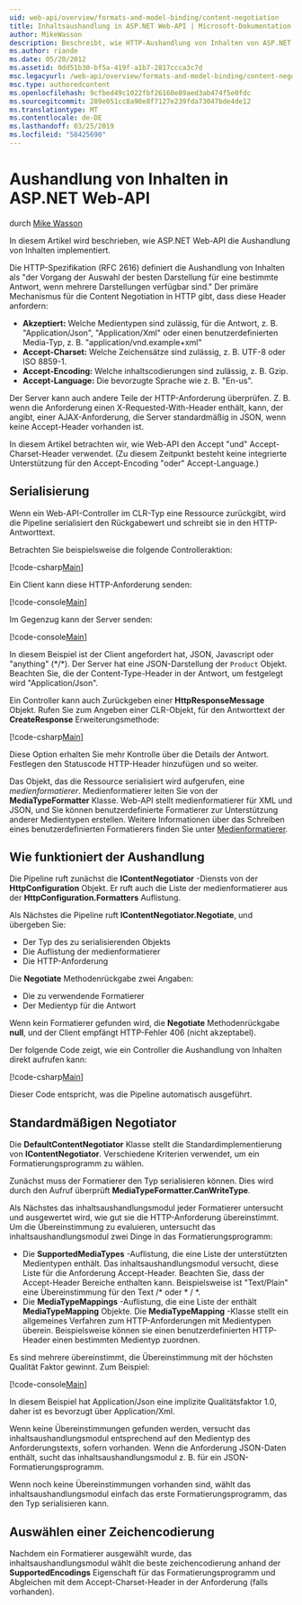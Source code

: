 ```yaml
---
uid: web-api/overview/formats-and-model-binding/content-negotiation
title: Inhaltsaushandlung in ASP.NET Web-API | Microsoft-Dokumentation
author: MikeWasson
description: Beschreibt, wie HTTP-Aushandlung von Inhalten von ASP.NET Web-API implementiert.
ms.author: riande
ms.date: 05/20/2012
ms.assetid: 0dd51b30-bf5a-419f-a1b7-2817ccca3c7d
msc.legacyurl: /web-api/overview/formats-and-model-binding/content-negotiation
msc.type: authoredcontent
ms.openlocfilehash: 9cfbed49c1022fbf26160e89aed3ab474f5e0fdc
ms.sourcegitcommit: 289e051cc8a90e8f7127e239fda73047bde4de12
ms.translationtype: MT
ms.contentlocale: de-DE
ms.lasthandoff: 03/25/2019
ms.locfileid: "58425690"
---
```

<a name="content-negotiation-in-aspnet-web-api"></a>Aushandlung von Inhalten in ASP.NET Web-API
====================
durch [Mike Wasson](https://github.com/MikeWasson)

In diesem Artikel wird beschrieben, wie ASP.NET Web-API die Aushandlung von Inhalten implementiert.

Die HTTP-Spezifikation (RFC 2616) definiert die Aushandlung von Inhalten als "der Vorgang der Auswahl der besten Darstellung für eine bestimmte Antwort, wenn mehrere Darstellungen verfügbar sind." Der primäre Mechanismus für die Content Negotiation in HTTP gibt, dass diese Header anfordern:

- **Akzeptiert:** Welche Medientypen sind zulässig, für die Antwort, z. B. "Application/Json", "Application/Xml" oder einen benutzerdefinierten Media-Typ, z. B. &quot;application/vnd.example+xml&quot;
- **Accept-Charset:** Welche Zeichensätze sind zulässig, z. B. UTF-8 oder ISO 8859-1.
- **Accept-Encoding:** Welche inhaltscodierungen sind zulässig, z. B. Gzip.
- **Accept-Language:** Die bevorzugte Sprache wie z. B. "En-us".

Der Server kann auch andere Teile der HTTP-Anforderung überprüfen. Z. B. wenn die Anforderung einen X-Requested-With-Header enthält, kann, der angibt, einer AJAX-Anforderung, die Server standardmäßig in JSON, wenn keine Accept-Header vorhanden ist.

In diesem Artikel betrachten wir, wie Web-API den Accept "und" Accept-Charset-Header verwendet. (Zu diesem Zeitpunkt besteht keine integrierte Unterstützung für den Accept-Encoding "oder" Accept-Language.)

## <a name="serialization"></a>Serialisierung

Wenn ein Web-API-Controller im CLR-Typ eine Ressource zurückgibt, wird die Pipeline serialisiert den Rückgabewert und schreibt sie in den HTTP-Antworttext.

Betrachten Sie beispielsweise die folgende Controlleraktion:

[!code-csharp[Main](content-negotiation/samples/sample1.cs)]

Ein Client kann diese HTTP-Anforderung senden:

[!code-console[Main](content-negotiation/samples/sample2.cmd)]

Im Gegenzug kann der Server senden:

[!code-console[Main](content-negotiation/samples/sample3.cmd)]

In diesem Beispiel ist der Client angefordert hat, JSON, Javascript oder "anything" (\*/\*). Der Server hat eine JSON-Darstellung der `Product` Objekt. Beachten Sie, die der Content-Type-Header in der Antwort, um festgelegt wird &quot;Application/Json&quot;.

Ein Controller kann auch Zurückgeben einer **HttpResponseMessage** Objekt. Rufen Sie zum Angeben einer CLR-Objekt, für den Antworttext der **CreateResponse** Erweiterungsmethode:

[!code-csharp[Main](content-negotiation/samples/sample4.cs)]

Diese Option erhalten Sie mehr Kontrolle über die Details der Antwort. Festlegen den Statuscode HTTP-Header hinzufügen und so weiter.

Das Objekt, das die Ressource serialisiert wird aufgerufen, eine *medienformatierer*. Medienformatierer leiten Sie von der **MediaTypeFormatter** Klasse. Web-API stellt medienformatierer für XML und JSON, und Sie können benutzerdefinierte Formatierer zur Unterstützung anderer Medientypen erstellen. Weitere Informationen über das Schreiben eines benutzerdefinierten Formatierers finden Sie unter [Medienformatierer](media-formatters.md).

## <a name="how-content-negotiation-works"></a>Wie funktioniert der Aushandlung

Die Pipeline ruft zunächst die **IContentNegotiator** -Diensts von der **HttpConfiguration** Objekt. Er ruft auch die Liste der medienformatierer aus der **HttpConfiguration.Formatters** Auflistung.

Als Nächstes die Pipeline ruft **IContentNegotiator.Negotiate**, und übergeben Sie:

- Der Typ des zu serialisierenden Objekts
- Die Auflistung der medienformatierer
- Die HTTP-Anforderung

Die **Negotiate** Methodenrückgabe zwei Angaben:

- Die zu verwendende Formatierer
- Der Medientyp für die Antwort

Wenn kein Formatierer gefunden wird, die **Negotiate** Methodenrückgabe **null**, und der Client empfängt HTTP-Fehler 406 (nicht akzeptabel).

Der folgende Code zeigt, wie ein Controller die Aushandlung von Inhalten direkt aufrufen kann:

[!code-csharp[Main](content-negotiation/samples/sample5.cs)]

Dieser Code entspricht, was die Pipeline automatisch ausgeführt.

## <a name="default-content-negotiator"></a>Standardmäßigen Negotiator

Die **DefaultContentNegotiator** Klasse stellt die Standardimplementierung von **IContentNegotiator**. Verschiedene Kriterien verwendet, um ein Formatierungsprogramm zu wählen.

Zunächst muss der Formatierer den Typ serialisieren können. Dies wird durch den Aufruf überprüft **MediaTypeFormatter.CanWriteType**.

Als Nächstes das inhaltsaushandlungsmodul jeder Formatierer untersucht und ausgewertet wird, wie gut sie die HTTP-Anforderung übereinstimmt. Um die Übereinstimmung zu evaluieren, untersucht das inhaltsaushandlungsmodul zwei Dinge in das Formatierungsprogramm:

- Die **SupportedMediaTypes** -Auflistung, die eine Liste der unterstützten Medientypen enthält. Das inhaltsaushandlungsmodul versucht, diese Liste für die Anforderung Accept-Header. Beachten Sie, dass der Accept-Header Bereiche enthalten kann. Beispielsweise ist "Text/Plain" eine Übereinstimmung für den Text /\* oder \* / \*.
- Die **MediaTypeMappings** -Auflistung, die eine Liste der enthält **MediaTypeMapping** Objekte. Die **MediaTypeMapping** -Klasse stellt ein allgemeines Verfahren zum HTTP-Anforderungen mit Medientypen überein. Beispielsweise können sie einen benutzerdefinierten HTTP-Header einen bestimmten Medientyp zuordnen.

Es sind mehrere übereinstimmt, die Übereinstimmung mit der höchsten Qualität Faktor gewinnt. Zum Beispiel:

[!code-console[Main](content-negotiation/samples/sample6.cmd)]

In diesem Beispiel hat Application/Json eine implizite Qualitätsfaktor 1.0, daher ist es bevorzugt über Application/Xml.

Wenn keine Übereinstimmungen gefunden werden, versucht das inhaltsaushandlungsmodul entsprechend auf den Medientyp des Anforderungstexts, sofern vorhanden. Wenn die Anforderung JSON-Daten enthält, sucht das inhaltsaushandlungsmodul z. B. für ein JSON-Formatierungsprogramm.

Wenn noch keine Übereinstimmungen vorhanden sind, wählt das inhaltsaushandlungsmodul einfach das erste Formatierungsprogramm, das den Typ serialisieren kann.

## <a name="selecting-a-character-encoding"></a>Auswählen einer Zeichencodierung

Nachdem ein Formatierer ausgewählt wurde, das inhaltsaushandlungsmodul wählt die beste zeichencodierung anhand der **SupportedEncodings** Eigenschaft für das Formatierungsprogramm und Abgleichen mit dem Accept-Charset-Header in der Anforderung (falls vorhanden).
